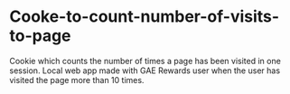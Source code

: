 # Cooke-to-count-number-of-visits-to-page
Cookie which counts the number of times a page has been visited in one session.
Local web app made with GAE
Rewards user when the user has visited the page more than 10 times.
